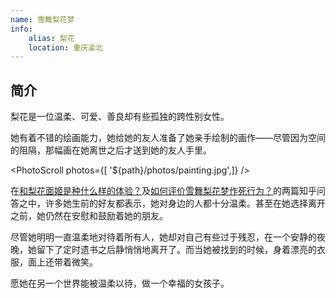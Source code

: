 ```yaml
---
name: 雪舞梨花梦
info:
    alias: 梨花
    location: 重庆渝北
---
```


## 简介

梨花是一位温柔、可爱、善良却有些孤独的跨性别女性。

她有着不错的绘画能力，她给她的友人准备了她亲手绘制的画作——尽管因为空间的阻隔，那幅画在她离世之后才送到她的友人手里。

<PhotoScroll photos={[ '${path}/photos/painting.jpg',]} />  

在[和梨花面姬是种什么样的体验？](https://www.zhihu.com/question/269853559)及[如何评价雪舞梨花梦作死行为？](https://www.zhihu.com/question/268738337)的两篇知乎问答之中，许多她生前的好友都表示，她对身边的人都十分温柔。甚至在她选择离开之前，她仍然在安慰和鼓励着她的朋友。

尽管她明明一直温柔地对待着所有人，她却对自己有些过于残忍，在一个安静的夜晚，她留下了定时遗书之后静悄悄地离开了。而当她被找到的时候，身着漂亮的衣服，面上还带着微笑。

愿她在另一个世界能被温柔以待，做一个幸福的女孩子。
